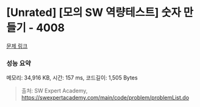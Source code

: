 # [Unrated] [모의 SW 역량테스트] 숫자 만들기 - 4008 

[문제 링크](https://swexpertacademy.com/main/code/problem/problemDetail.do?contestProbId=AWIeRZV6kBUDFAVH) 

### 성능 요약

메모리: 34,916 KB, 시간: 157 ms, 코드길이: 1,505 Bytes



> 출처: SW Expert Academy, https://swexpertacademy.com/main/code/problem/problemList.do